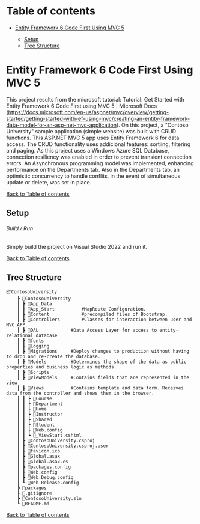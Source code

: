 # <a name="top">Table of contents 

* [Entity Framework 6 Code First Using MVC 5](#description)

	* [Setup](#setup)
	* [Tree Structure](#structure)

# <a name="description">Entity Framework 6 Code First Using MVC 5

This project results from the microsoft tutorial: Tutorial: Get Started with Entity Framework 6 Code First using MVC 5 | Microsoft Docs (https://docs.microsoft.com/en-us/aspnet/mvc/overview/getting-started/getting-started-with-ef-using-mvc/creating-an-entity-framework-data-model-for-an-asp-net-mvc-application).
On this project, a "Contoso University" sample application (simple website) was built with CRUD functions.
This ASP.NET MVC 5 app uses Entity Framework 6 for data access. 
The CRUD functionality uses addicional features: sortiing, filtering and paging.
As this project uses a Windows Azure SQL Database, connection resiliency was enabled in order to prevent transient connection errors.
An Asynchronous programming model was implemented, enhancing performance on the Departments tab.
Also in the Departments tab, an optimistic concurrency to handle conflits, in the event of simultaneous update or delete, was set in place.

[Back to Table of contents](#top)


## <a name="setup">Setup

###### Build / Run

Simply build the project on Visual Studio 2022 and run it.

[Back to Table of contents](#top)


## <a name="structure">Tree Structure
	
	📦ContosoUniversity
		┣ 📂ContosoUniversity
		┃ ┣ 📂App_Data
		┃ ┣ 📂App_Start			#MapRoute Configuration.
		┃ ┣ 📂Content			#precompiled files of Bootstrap.
		┃ ┣ 📂Controllers		#Classes for interaction between user and MVC APP.
		┃ ┣ 📂DAL			#Data Access Layer for access to entity-relational database
		┃ ┣ 📂fonts
		┃ ┣ 📂Logging
		┃ ┣ 📂Migrations		#Deploy changes to production without having to drop and re-create the database.
		┃ ┣ 📂Models			#Determines the shape of the data as public properties and business logic as methods.
		┃ ┣ 📂Scripts
		┃ ┣ 📂ViewModels		#Contains fields that are represented in the view				
		┃ ┣ 📂Views			#Contains template and data form. Receives data from the controller and shows them in the browser.				
		┃ ┃ ┣ 📂Course
		┃ ┃ ┣ 📂Department
		┃ ┃ ┣ 📂Home
		┃ ┃ ┣ 📂Instructor
		┃ ┃ ┣ 📂Shared
		┃ ┃ ┣ 📂Student
		┃ ┃ ┣ 📜Web.config
		┃ ┃ ┗ 📜_ViewStart.cshtml
		┃ ┣ 📜ContosoUniversity.csproj
		┃ ┣ 📜ContosoUniversity.csproj.user
		┃ ┣ 📜favicon.ico
		┃ ┣ 📜Global.asax
		┃ ┣ 📜Global.asax.cs
		┃ ┣ 📜packages.config
		┃ ┣ 📜Web.config
		┃ ┣ 📜Web.Debug.config
		┃ ┗ 📜Web.Release.config
		┣ 📂packages
		┣ 📜.gitignore
		┣ 📜ContosoUniversity.sln
		┗ 📜README.md
		
[Back to Table of contents](#top)




